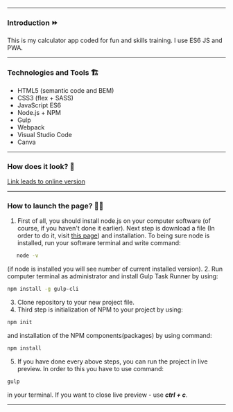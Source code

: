 ***

### Introduction ⏩ 

This is my calculator app coded for fun and skills training. I use ES6 JS and PWA.
***

### Technologies and Tools 🏗

* HTML5 (semantic code and BEM)
* CSS3 (flex + SASS)
* JavaScript ES6
* Node.js + NPM
* Gulp
* Webpack
* Visual Studio Code
* Canva

***

### How does it look? 👀

[Link leads to online version](https://karolchilimoniuk.github.io/Calculator/)
***

### How to launch the page? 🐱‍🏍

1. First of all, you should install node.js on your computer software (of course, if you haven't done it earlier). Next step is download a file (In order to do it, visit [this page](https://nodejs.org/en/)) and installation. To being sure node is installed, run your software terminal and write command:
```sh
   node -v
```
   (if node is installed you will see number of current installed version).
2. Run computer terminal as administrator and install Gulp Task Runner by using:

```sh
npm install -g gulp-cli
```
3. Clone repository to your new project file.
4. Third step is initialization of NPM to your project by using:
```sh
npm init
```
and installation of the NPM components(packages) by using command:
```sh
npm install
```
5. If you have done every above steps, you can run the project in live preview. In order to this you have to use command: 
```sh
gulp
```
in your terminal. 
If you want to close live preview - use ***ctrl + c***.
***
